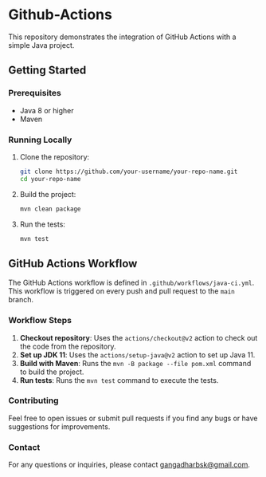 # Github-Actions
This repository demonstrates the integration of GitHub Actions with a simple Java project.
## Getting Started

### Prerequisites

- Java 8 or higher
- Maven

### Running Locally

1. Clone the repository:
    ```bash
    git clone https://github.com/your-username/your-repo-name.git
    cd your-repo-name
    ```

2. Build the project:
    ```bash
    mvn clean package
    ```

3. Run the tests:
    ```bash
    mvn test
    ```

## GitHub Actions Workflow

The GitHub Actions workflow is defined in `.github/workflows/java-ci.yml`. This workflow is triggered on every push and pull request to the `main` branch.

### Workflow Steps

1. **Checkout repository**: Uses the `actions/checkout@v2` action to check out the code from the repository.
2. **Set up JDK 11**: Uses the `actions/setup-java@v2` action to set up Java 11.
3. **Build with Maven**: Runs the `mvn -B package --file pom.xml` command to build the project.
4. **Run tests**: Runs the `mvn test` command to execute the tests.


### Contributing
Feel free to open issues or submit pull requests if you find any bugs or have suggestions for improvements.

### Contact
For any questions or inquiries, please contact gangadharbsk@gmail.com.